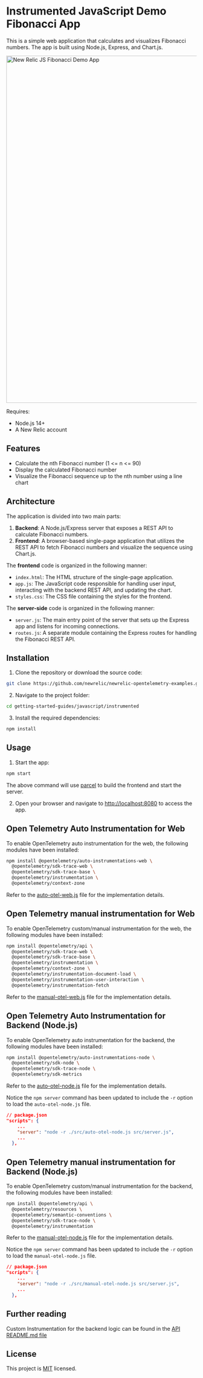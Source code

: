# Instrumented JavaScript Demo Fibonacci App

This is a simple web application that calculates and visualizes Fibonacci numbers. The app is built using Node.js, Express, and Chart.js.

<img width="918" alt="New Relic JS Fibonacci Demo App" src="https://github.com/matewilk/palinka/assets/6328360/edebbafd-8f12-4161-b64b-b47f28b87ff8">

Requires:

* Node.js 14+
* A New Relic account

## Features

- Calculate the nth Fibonacci number (1 <= n <= 90)
- Display the calculated Fibonacci number
- Visualize the Fibonacci sequence up to the nth number using a line chart

## Architecture

The application is divided into two main parts:

1. **Backend**: A Node.js/Express server that exposes a REST API to calculate Fibonacci numbers.
2. **Frontend**: A browser-based single-page application that utilizes the REST API to fetch Fibonacci numbers and visualize the sequence using Chart.js.

The **frontend** code is organized in the following manner:

- `index.html`: The HTML structure of the single-page application.
- `app.js`: The JavaScript code responsible for handling user input, interacting with the backend REST API, and updating the chart.
- `styles.css`: The CSS file containing the styles for the frontend.

The **server-side** code is organized in the following manner:

- `server.js`: The main entry point of the server that sets up the Express app and listens for incoming connections.
- `routes.js`: A separate module containing the Express routes for handling the Fibonacci REST API.

## Installation

1. Clone the repository or download the source code:

```bash
git clone https://github.com/newrelic/newrelic-opentelemetry-examples.git
```

2. Navigate to the project folder:

```bash
cd getting-started-guides/javascript/instrumented
```

3. Install the required dependencies:

```bash
npm install
```

## Usage

1. Start the app:

```bash
npm start
```
The above command will use [parcel]([https://](https://parceljs.org/)) to build the frontend and start the server. 

2. Open your browser and navigate to [http://localhost:8080](http://localhost:8080) to access the app.

## Open Telemetry Auto Instrumentation for Web

To enable OpenTelemetry auto instrumentation for the web, the following modules have been installed:

```bash
npm install @opentelemetry/auto-instrumentations-web \
  @opentelemetry/sdk-trace-web \
  @opentelemetry/sdk-trace-base \
  @opentelemetry/instrumentation \
  @opentelemetry/context-zone
```

Refer to the [auto-otel-web.js](./src/public/auto-otel-web.js) file for the implementation details.

## Open Telemetry manual instrumentation for Web

To enable OpenTelemetry custom/manual instrumentation for the web, the following modules have been installed:

```bash
npm install @opentelemetry/api \
  @opentelemetry/sdk-trace-web \
  @opentelemetry/sdk-trace-base \
  @opentelemetry/instrumentation \
  @opentelemetry/context-zone \
  @opentelemetry/instrumentation-document-load \
  @opentelemetry/instrumentation-user-interaction \
  @opentelemetry/instrumentation-fetch
```
Refer to the [manual-otel-web.js](./src/public/custom-otel-web.js) file for the implementation details.

## Open Telemetry Auto Instrumentation for Backend (Node.js)

To enable OpenTelemetry auto instrumentation for the backend, the following modules have been installed:

```bash
npm install @opentelemetry/auto-instrumentations-node \
  @opentelemetry/sdk-node \
  @opentelemetry/sdk-trace-node \
  @opentelemetry/sdk-metrics
```

Refer to the [auto-otel-node.js](./src/auto-otel-node.js) file for the implementation details.

Notice the `npm server` command has been updated to include the `-r` option to load the `auto-otel-node.js` file.

```json
// package.json
"scripts": {
    ...
    "server": "node -r ./src/auto-otel-node.js src/server.js",
    ...
  },
```

## Open Telemetry manual instrumentation for Backend (Node.js)

To enable OpenTelemetry custom/manual instrumentation for the backend, the following modules have been installed:

```bash
npm install @opentelemetry/api \
  @opentelemetry/resources \
  @opentelemetry/semantic-conventions \
  @opentelemetry/sdk-trace-node \
  @opentelemetry/instrumentation
```

Refer to the [manual-otel-node.js](./src/manual-otel-node.js) file for the implementation details.

Notice the `npm server` command has been updated to include the `-r` option to load the `manual-otel-node.js` file.

```json
// package.json
"scripts": {
    ...
    "server": "node -r ./src/manual-otel-node.js src/server.js",
    ...
  },
```

## Further reading
Custom Instrumentation for the backend logic can be found in the [API README.md file](./src/api/README.md)

## License

This project is [MIT](https://opensource.org/licenses/MIT) licensed.

